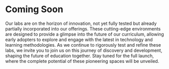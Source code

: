 [comment]: <> (without this comment hugo fails)

<div>
    <h1> Coming Soon </h1>
    
Our labs are on the horizon of innovation, not yet fully tested but already partially incorporated into our 
offerings. These cutting-edge environments are designed to provide a glimpse into the future of our curriculum, allowing
early adopters to explore and engage with the latest in technology and learning methodologies. As we continue to rigorously 
test and refine these labs, we invite you to join us on this journey of discovery and development, shaping the future of education together.
Stay tuned for the full launch, where the complete potential of these pioneering spaces will be unveiled.
</div>

